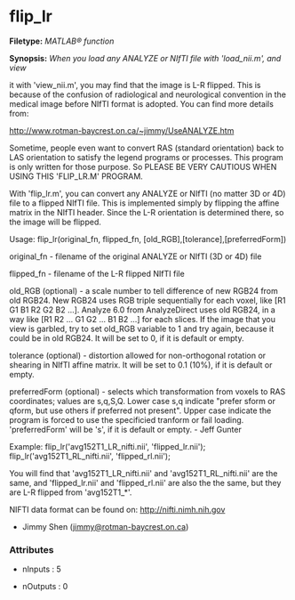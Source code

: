 # flip_lr

**Filetype:** _MATLAB&reg; function_

**Synopsis:** _When you load any ANALYZE or NIfTI file with 'load_nii.m', and view_

it with 'view_nii.m', you may find that the image is L-R flipped.
This is because of the confusion of radiological and neurological
convention in the medical image before NIfTI format is adopted. You
can find more details from:

http://www.rotman-baycrest.on.ca/~jimmy/UseANALYZE.htm

Sometime, people even want to convert RAS (standard orientation) back
to LAS orientation to satisfy the legend programs or processes. This
program is only written for those purpose. So PLEASE BE VERY CAUTIOUS
WHEN USING THIS 'FLIP_LR.M' PROGRAM.

With 'flip_lr.m', you can convert any ANALYZE or NIfTI (no matter
3D or 4D) file to a flipped NIfTI file. This is implemented simply
by flipping the affine matrix in the NIfTI header. Since the L-R
orientation is determined there, so the image will be flipped.

Usage: flip_lr(original_fn, flipped_fn, [old_RGB],[tolerance],[preferredForm])

original_fn  -  filename of the original ANALYZE or NIfTI (3D or 4D) file

flipped_fn  -  filename of the L-R flipped NIfTI file

old_RGB (optional)  -  a scale number to tell difference of new RGB24
from old RGB24. New RGB24 uses RGB triple sequentially for each
voxel, like [R1 G1 B1 R2 G2 B2 ...]. Analyze 6.0 from AnalyzeDirect
uses old RGB24, in a way like [R1 R2 ... G1 G2 ... B1 B2 ...] for
each slices. If the image that you view is garbled, try to set
old_RGB variable to 1 and try again, because it could be in
old RGB24. It will be set to 0, if it is default or empty.

tolerance (optional) - distortion allowed for non-orthogonal rotation
or shearing in NIfTI affine matrix. It will be set to 0.1 (10%),
if it is default or empty.

preferredForm (optional)  -  selects which transformation from voxels
to RAS coordinates; values are s,q,S,Q.  Lower case s,q indicate
"prefer sform or qform, but use others if preferred not present".
Upper case indicate the program is forced to use the specificied
tranform or fail loading.  'preferredForm' will be 's', if it is
default or empty.	- Jeff Gunter

Example: flip_lr('avg152T1_LR_nifti.nii', 'flipped_lr.nii');
            flip_lr('avg152T1_RL_nifti.nii', 'flipped_rl.nii');

You will find that 'avg152T1_LR_nifti.nii' and 'avg152T1_RL_nifti.nii'
are the same, and 'flipped_lr.nii' and 'flipped_rl.nii' are also the
the same, but they are L-R flipped from 'avg152T1_*'.

NIFTI data format can be found on: http://nifti.nimh.nih.gov

- Jimmy Shen (jimmy@rotman-baycrest.on.ca)


### Attributes


- nInputs : 5

- nOutputs : 0
